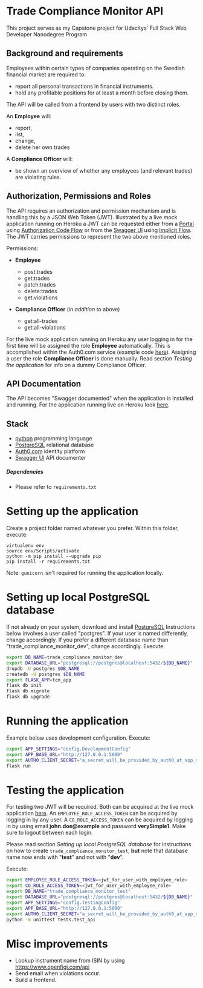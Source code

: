 # Trade Compliance Monitor API
This project serves as my Capstone project for Udacitys' Full Stack Web Developer Nanodegree Program



## Background and requirements

Employees within certain types of companies operating on the Swedish financial market are required to:
* report all personal transactions in financial instruments.
* hold any profitable positions for at least a month before closing them.



The API will be called from a frontend by users with two distinct roles.

An **Employee** will:
* report,
* list,
* change,
* delete her own trades

A **Compliance Officer** will:
* be shown an overview of whether any employees (and relevant trades) are violating rules.



## Authorization, Permissions and Roles

The API requires an authorization and permission mechanism and is handling this by a JSON Web Token (JWT). Illustrated by a live mock application running on Heroku a JWT can be requested either from a [Portal](https://trade-compliance-monitor.herokuapp.com/) using [Authorization Code Flow](https://auth0.com/docs/flows/concepts/auth-code) or from the [Swagger UI](https://trade-compliance-monitor.herokuapp.com/apidocs/) using [Implicit Flow](https://auth0.com/docs/flows/concepts/implicit). The JWT carries permissions to represent the two above mentioned roles.

Permissions:

* **Employee**
  * post:trades
  * get:trades
  * patch:trades
  * delete:trades
  * get:violations


* **Compliance Officer** (in *addition* to above)
  * get:all-trades
  * get:all-violations

For the live mock application running on Heroku any user logging in for the first time will be assigned the role **Employee** automatically. This is accomplished within the Auth0.com service (example code [here](https://community.auth0.com/t/how-do-i-add-a-default-role-to-a-new-user-on-first-login/25857)). Assigning a user the role **Compliance Officer** is done manually. Read section *Testing the application* for info on a dummy Compliance Officer.


## API Documentation

The API becomes "Swagger documented" when the application is installed and running. For the application running live on Heroku look [here](https://trade-compliance-monitor.herokuapp.com/apidocs/).


## Stack

* [python](https://www.python.org/) programming language
* [PostgreSQL](https://www.postgresql.org/) relational database
* [Auth0.com](https://auth0.com/) identity platform
* [Swagger UI](https://swagger.io/tools/swagger-ui/) API documenter

##### Dependencies

* Please refer to `requirements.txt`


# Setting up the application

Create a project folder named whatever you prefer.
Within this folder, execute:

```
virtualenv env
source env/Scripts/activate
python -m pip install --upgrade pip
pip install -r requirements.txt
```
Note: `gunicorn` isn't required for running the application locally.
# Setting up local PostgreSQL database
If not already on your system, download and install [PostgreSQL](https://www.postgresql.org/download/)
Instructions below involves a user called "postgres". If your user is named differently, change accordingly. If you prefer a different database name than "trade_compliance_monitor_dev", change accordingly.
Execute:

```bash
export DB_NAME=trade_compliance_monitor_dev
export DATABASE_URL="postgresql://postgres@localhost:5432/${DB_NAME}"
dropdb -U postgres $DB_NAME
createdb -U postgres $DB_NAME
export FLASK_APP=tcm_app
flask db init
flask db migrate
flask db upgrade
```


# Running the application
Example below uses development configuration.
Execute:
```bash
export APP_SETTINGS="config.DevelopmentConfig"
export APP_BASE_URL="http://127.0.0.1:5000"
export AUTH0_CLIENT_SECRET="a_secret_will_be_provided_by_auth0_at_app_setup"
flask run
```


# Testing the application
For testing two JWT will be required. Both can be acquired at the live mock application [here](https://trade-compliance-monitor.herokuapp.com/). An `EMPLOYEE_ROLE_ACCESS_TOKEN` can be acquired by logging in by any user. A `CO_ROLE_ACCESS_TOKEN` can be acquired by logging in by using email **john.doe@example** and password **verySimple1**. Make sure to logout between each login.

Please read section *Setting up local PostgreSQL database* for instructions on how to create `trade_compliance_monitor_test`, **but** note that database name now ends with "**test**" and not with "**dev**".

Execute:

```bash
export EMPLOYEE_ROLE_ACCESS_TOKEN=<jwt_for_user_with_employee_role>
export CO_ROLE_ACCESS_TOKEN=<jwt_for_user_with_employee_role>
export DB_NAME="trade_compliance_monitor_test"
export DATABASE_URL="postgresql://postgres@localhost:5432/${DB_NAME}"
export APP_SETTINGS="config.TestingConfig"
export APP_BASE_URL="http://127.0.0.1:5000"
export AUTH0_CLIENT_SECRET="a_secret_will_be_provided_by_auth0_at_app_setup"
python -m unittest tests.test_api
```


# Misc improvements

- Lookup instrument name from ISIN by using https://www.openfigi.com/api
- Send email when violations occur.
- Build a frontend.
